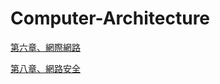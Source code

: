 # Computer-Architecture

[第六章、網際網路](https://github.com/jj30462281/Computer-Architecture/blob/main/第六章、網際網路.md)

[第八章、網路安全](https://github.com/jj30462281/Computer-Architecture/blob/main/第八章、網路安全.md)